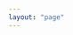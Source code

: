 ```yaml
---
layout: "page"
---
```


<script setup>
import registry from "@penrose/examples/dist/registry.js";
import Gallery from './src/components/GalleryWrapper.vue'
const trios = [...registry.entries()]
  .filter(([, meta]) => meta.trio && meta.gallery)
  .map(([id]) => id);

</script>

<Gallery :trios="trios" />
